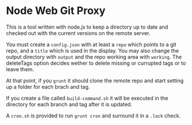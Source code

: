 Node Web Git Proxy
==================

This is a tool written with node.js to keep a directory up to date and checked out with the current versions on the remote server.

You must create a `config.json` with at least a `repo` which points to a git repo, and a `title` which is used in the display.  You may also change the output directory with `output` and the repo working area with `working`. The deleteTags option decides wether to delete missing or currupted tags or to leave them.

At that point, if you `grunt` it should clone the remote repo and start setting up a folder for each brach and tag.

If you create a file called `build-command.sh` it will be executed in the directory for each branch and tag after it is updated.

A `cron.sh` is provided to run `grunt cron` and surround it in a `.lock` check.
